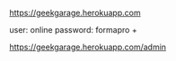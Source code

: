 https://geekgarage.herokuapp.com

user: online
password: formapro
+

https://geekgarage.herokuapp.com/admin
